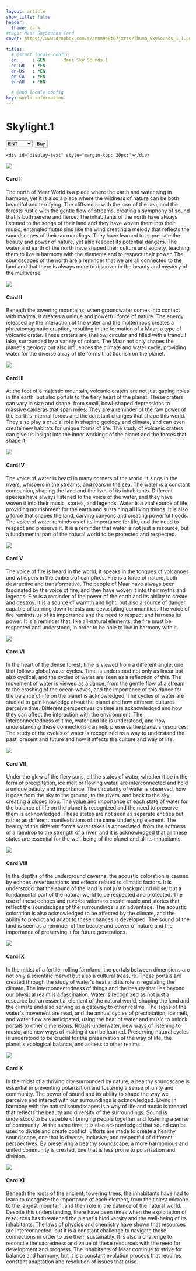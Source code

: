 ```yaml
---
layout: article
show_title: false
header:
  theme: dark
#tags: Maar SkySounds Card
cover: https://www.dropbox.com/s/annm9o8t07jxrzs/Thumb_SkySounds_1_1.png?raw=1

titles:
  # @start locale config
  en      : &EN       Maar Sky Sounds.1
  en-GB   : *EN
  en-US   : *EN
  en-CA   : *EN
  en-AU   : *EN

  # @end locale config
key: world-information
---
```


# Skylight.1


<div class="p-4">
  <div class="padding: ($spacer * 1.5); margin-top: $spacer*4;">
    <select class="select" id="link-selector">
      <option value="https://maarworld.gumroad.com/l/skysound1">ENT</option>
      <option value="https://maarworld.gumroad.com/">Physical</option>
      <option value="https://opensea.io/">Digital</option>
    </select>
    <button class="button button--primary  button--rounded" id="go-button">Buy</button>

    <div id="display-text" style="margin-top: 20px;"></div>

  </div>
</div>

<script>
  const linkSelector = document.querySelector("#link-selector");
  const displayText = document.querySelector("#display-text");

  linkSelector.addEventListener("change", function() {
    const selectedValue = linkSelector.value;
    switch (selectedValue) {
      case "https://maarworld.gumroad.com/l/skysound1":
        displayText.innerHTML = "Buy ENT Suit Avalable Soon";
        break;
      case "https://maarworld.gumroad.com/":
        displayText.innerHTML = "Buy Physical Suit Avalable Soon";
        break;
      case "https://opensea.io/":
        displayText.innerHTML = "Buy NFT Suit Avalable Soon ";
        break;
      default:
        displayText.innerHTML = "< Select your Suit Type";
    }
  });

  // Trigger the change event manually to show the selected option value on page load
  linkSelector.dispatchEvent(new Event('change'));

  const goButton = document.querySelector("#go-button");
  goButton.addEventListener("click", function() {
      const selectedLink = linkSelector.value;
      // window.open(selectedLink, "_blank");
    });
</script>




<div class="item">
  <div class="item__image">
    <img class="image image--lg" src="https://www.dropbox.com/s/annm9o8t07jxrzs/Thumb_SkySounds_1_1.png?raw=1"/>
  </div>
  <div class="item__content">
    <div class="item__header">
      <h4>Card I:</h4>
    </div>
    <div class="item__description">
      <p>The north of Maar World is a place where the earth and water sing in harmony, yet it is also a place where the wildness of nature can be both beautiful and terrifying. The cliffs echo with the roar of the sea, and the forests rustle with the gentle flow of streams, creating a symphony of sound that is both serene and fierce. The inhabitants of the north have always listened to the songs of their land and they have woven them into their music, entangled flutes sing like the wind creating a melody that reflects the soundscapes of their surroundings. They have learned to appreciate the beauty and power of nature, yet also respect its potential dangers. The water and earth of the north have shaped their culture and society, teaching them to live in harmony with the elements and to respect their power. The soundscapes of the north are a reminder that we are all connected to the land and that there is always more to discover in the beauty and mystery of the multiverse.
</p>
    </div>
  </div>
</div>




<div class="item">
  <div class="item__image">
    <img class="image image--lg" src="https://www.dropbox.com/s/sv4sn8neh5elkap/Thumb_SkySounds_1_2.jpg?raw=1"/>
  </div>
  <div class="item__content">
    <div class="item__header">
      <h4>Card II</h4>
    </div>
    <div class="item__description">
      <p>Beneath the towering mountains, when groundwater comes into contact with magma, it creates a unique and powerful force of nature. The energy released by the interaction of the water and the molten rock creates a phreatomagmatic eruption, resulting in the formation of a Maar, a type of volcanic crater. These craters are shallow, circular and filled with a tranquil lake, surrounded by a variety of colors. The Maar not only shapes the planet's geology but also influences the climate and water cycle, providing water for the diverse array of life forms that flourish on the planet.
</p>
    </div>
  </div>
</div>




<div class="item">
  <div class="item__image">
    <img class="image image--lg" src="https://www.dropbox.com/s/padgzp4ai4ydh3o/Thumb_SkySounds_1_3.jpg?raw=1"/>
  </div>
  <div class="item__content">
    <div class="item__header">
      <h4>Card III</h4>
    </div>
    <div class="item__description">
      <p>At the foot of a majestic mountain, volcanic craters are not just gaping holes in the earth, but also portals to the fiery heart of the planet. These craters can vary in size and shape, from small, bowl-shaped depressions to massive calderas that span miles. They are a reminder of the raw power of the Earth's internal forces and the constant changes that shape this world. They also play a crucial role in shaping geology and climate, and can even create new habitats for unique forms of life. The study of volcanic craters can give us insight into the inner workings of the planet and the forces that shape it. 
</p>
    </div>
  </div>
</div>




<div class="item">
  <div class="item__image">
  <img class="image image--lg" src="https://www.dropbox.com/s/lyidkkvd18m2ima/Thumb_SkySounds_1_4.jpg?raw=1"/>
  </div>
  <div class="item__content">
    <div class="item__header">
      <h4>Card IV</h4>
    </div>
    <div class="item__description">
      <p>The voice of water is heard in many corners of the world, it sings in the rivers, whispers in the streams, and roars in the sea. The water is a constant companion, shaping the land and the lives of its inhabitants. Different species have always listened to the voice of the water, and they have woven it into their music, stories, and legends. Water is a vital source of life, providing nourishment for the earth and sustaining all living things. It is also a force that shapes the land, carving canyons and creating powerful floods. The voice of water reminds us of its importance for life, and the need to respect and preserve it. It is a reminder that water is not just a resource, but a fundamental part of the natural world to be protected and respected.
</p>
    </div>
  </div>
</div>




<div class="item">
  <div class="item__image">
    <img class="image image--lg" src="https://www.dropbox.com/s/5gqvdbu52jb8vt7/Thumb_SkySounds_1_5.jpg?raw=1"/>
  </div>
  <div class="item__content">
    <div class="item__header">
      <h4>Card V</h4>
    </div>
    <div class="item__description">
      <p>The voice of fire is heard in the world, it speaks in the tongues of volcanoes and whispers in the embers of campfires. Fire is a force of nature, both destructive and transformative. The people of Maar have always been fascinated by the voice of fire, and they have woven it into their myths and legends. Fire is a reminder of the power of the earth and its ability to create and destroy. It is a source of warmth and light, but also a source of danger, capable of burning down forests and devastating communities. The voice of fire reminds us of its importance and the need to respect and harness its power. It is a reminder that, like all-natural elements, the fire must be respected and understood, in order to be able to live in harmony with it.
</p>
    </div>
  </div>
</div>






<div class="item">
  <div class="item__image">
    <img class="image image--lg" src="https://www.dropbox.com/s/a33ban5469w2ro3/Thumb_SkySounds_1_6.jpg?raw=1"/>
  </div>
  <div class="item__content">
    <div class="item__header">
      <h4>Card VI</h4>
    </div>
    <div class="item__description">
      <p>In the heart of the dense forest, time is viewed from a different angle, one that follows global water cycles. Time is understood not only as linear but also cyclical, and the cycles of water are seen as a reflection of this. The movement of water is viewed as a dance, from the gentle flow of a stream to the crashing of the ocean waves, and the importance of this dance for the balance of life on the planet is acknowledged. The cycles of water are studied to gain knowledge about the planet and how different cultures perceive time. Different perspectives on time are acknowledged and how they can affect the interaction with the environment. The interconnectedness of time, water and life is understood, and how understanding these connections can help preserve the planet's resources. The study of the cycles of water is recognized as a way to understand the past, present and future and how it affects the culture and way of life.
</p>
    </div>
  </div>
</div>




<div class="item">
  <div class="item__image">
    <img class="image image--lg" src="https://www.dropbox.com/s/namm02686xxyvck/Thumb_SkySounds_1_7.jpg?raw=1"/>
  </div>
  <div class="item__content">
    <div class="item__header">
      <h4>Card VII</h4>
    </div>
    <div class="item__description">
      <p>Under the glow of the fiery suns, all the states of water, whether it be in the form of precipitation, ice melt or flowing water, are interconnected and hold a unique beauty and importance. The circularity of water is observed, how it goes from the sky to the ground, to the rivers, and back to the sky, creating a closed loop. The value and importance of each state of water for the balance of life on the planet is recognized and the need to preserve them is acknowledged. These states are not seen as separate entities but rather as different manifestations of the same underlying element. The beauty of the different forms water takes is appreciated, from the softness of a raindrop to the strength of a river, and it is acknowledged that all these states are essential for the well-being of the planet and all its inhabitants. 
</p>
    </div>
  </div>
</div>




<div class="item">
  <div class="item__image">
    <img class="image image--lg" src="https://www.dropbox.com/s/va57myik7x3nzsr/Thumb_SkySounds_1_8.jpg?raw=1"/>
  </div>
  <div class="item__content">
    <div class="item__header">
      <h4>Card VIII</h4>
    </div>
    <div class="item__description">
      <p>In the depths of the underground caverns, the acoustic coloration is caused by echoes, reverberations and effects related to climatic factors. It is understood that the sound of the land is not just background noise, but a fundamental part of the natural world to be respected and protected. The use of these echoes and reverberations to create music and stories that reflect the soundscapes of the surroundings is an advantage. The acoustic coloration is also acknowledged to be affected by the climate, and the ability to predict and adapt to these changes is developed. The sound of the land is seen as a reminder of the beauty and power of nature and the importance of preserving it for future generations.
</p>
    </div>
  </div>
</div>





<div class="item">
  <div class="item__image">
    <img class="image image--lg" src="https://www.dropbox.com/s/urey5kenosu7ftn/Thumb_SkySounds_1_9.jpg?raw=1"/>
  </div>
  <div class="item__content">
    <div class="item__header">
      <h4>Card IX</h4>
    </div>
    <div class="item__description">
      <p>In the midst of a fertile, rolling farmland, the portals between dimensions are not only a scientific marvel but also a cultural treasure. These portals are created through the study of water's heat and its role in regulating the climate. The interconnectedness of things and the beauty that lies beyond our physical realm is a fascination. Water is recognized as not just a resource but an essential element of the natural world, shaping the land and the climate and also serving as a gateway to other realms. The signs of the water's movement are read, and the annual cycles of precipitation, ice melt, and water flow are anticipated, using the heat of water and music to unlock portals to other dimensions. Rituals underwater, new ways of listening to music, and new ways of making it can be learned. Preserving natural cycles is understood to be crucial for the preservation of the way of life, the planet's ecological balance, and access to other realms.
</p>
    </div>
  </div>
</div>




<div class="item">
  <div class="item__image">
    <img class="image image--lg" src="https://www.dropbox.com/s/2jjqw5eyrkbz3cu/Thumb_SkySounds_1_10.jpg?raw=1"/>
  </div>
  <div class="item__content">
    <div class="item__header">
      <h4>Card X</h4>
    </div>
    <div class="item__description">
      <p>In the midst of a thriving city surrounded by nature, a healthy soundscape is essential in preventing polarization and fostering a sense of unity and community. The power of sound and its ability to shape the way we perceive and interact with our surroundings is acknowledged. Living in harmony with the natural soundscapes is a way of life and music is created that reflects the beauty and diversity of the surroundings. Sound is understood to be capable of bringing people together and fostering a sense of community. At the same time, it is also acknowledged that sound can be used to divide and create conflict. Efforts are made to create a healthy soundscape, one that is diverse, inclusive, and respectful of different perspectives. By preserving a healthy soundscape, a more harmonious and united community is created, one that is less prone to polarization and division.
</p>
    </div>
  </div>
</div>





<div class="item">
  <div class="item__image">
    <img class="image image--lg" src="https://www.dropbox.com/s/t6dtqcmspw2v4e1/Thumb_SkySounds_1_11.jpg?raw=1"/>
  </div>
  <div class="item__content">
    <div class="item__header">
      <h4>Card XI</h4>
    </div>
    <div class="item__description">
      <p>Beneath the roots of the ancient, towering trees, the inhabitants have had to learn to recognize the importance of each element, from the tiniest microbe to the largest mountain, and their role in the balance of the natural world. Despite this understanding, there have been times when the exploitation of resources has threatened the planet's biodiversity and the well-being of its inhabitants. The laws of physics and chemistry have shown that resources are interconnected, but it is a constant challenge to navigate these connections in order to use them sustainably. It is also a challenge to reconcile the sacredness and value of these resources with the need for development and progress. The inhabitants of Maar continue to strive for balance and harmony, but it is a constant evolution process that requires constant adaptation and resolution of issues that arise.
</p>
    </div>
  </div>
</div>



